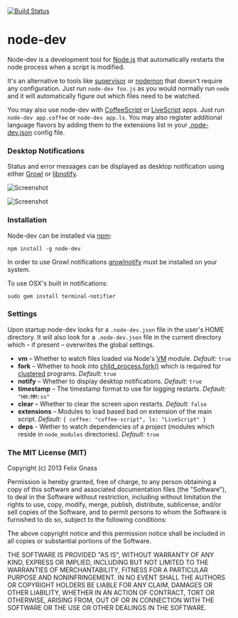 [![Build Status](https://secure.travis-ci.org/fgnass/node-dev.png)](http://travis-ci.org/fgnass/node-dev)

# node-dev

Node-dev is a development tool for [Node.js](http://nodejs.org) that
automatically restarts the node process when a script is modified.

It's an alternative to tools like
[supervisor](https://github.com/isaacs/node-supervisor) or
[nodemon](https://github.com/remy/nodemon) that doesn't require any
configuration. Just run `node-dev foo.js` as you would normally run `node` and
it will automatically figure out which files need to be watched.

You may also use node-dev with [CoffeeScript](http://http://coffeescript.org/)
or [LiveScript](http://livescript.net/) apps. Just run `node-dev app.coffee`
or `node-dev app.ls`. You may also register additional language flavors by
adding them to the extensions list in your [.node-dev.json](#settings) config
file.

### Desktop Notifications

Status and error messages can be displayed as desktop notification using either
[Growl](http://growl.info/about.php) or
[libnotify](http://developer.gnome.org/libnotify/).

![Screenshot](http://fgnass.github.com/images/node-dev.png)

![Screenshot](http://fgnass.github.com/images/node-dev-linux.png)

### Installation

Node-dev can be installed via [npm](http://github.com/isaacs/npm):

    npm install -g node-dev

In order to use Growl notifications
[growlnotify](http://growl.info/extras.php#growlnotify) must be installed on
your system.

To use OSX's built in notifications:

    sudo gem install terminal-notifier

### Settings

Upon startup node-dev looks for a `.node-dev.json` file in the user's HOME
directory. It will also look for a `.node-dev.json` file in the current
directory which – if present – overwrites the global settings.

* __vm__ – Whether to watch files loaded via Node's [VM](http://nodejs.org/docs/latest/api/vm.html) module. _Default:_ `true`
* __fork__ – Whether to hook into [child_process.fork()](http://nodejs.org/docs/latest/api/child_process.html#child_process_child_process_fork_modulepath_args_options) which is required for [clustered](http://nodejs.org/docs/latest/api/cluster.html) programs. _Default:_ `true`
* __notify__ – Whether to display desktop notifications. _Default:_ `true`
* __timestamp__ – The timestamp format to use for logging restarts. _Default:_ `"HH:MM:ss"`
* __clear__ – Whether to clear the screen upon restarts. _Default:_ `false`
* __extensions__ – Modules to load based bad on extension of the main script. _Default:_
  `{ coffee: "coffee-script", ls: "LiveScript" }`
* __deps__ - Wether to watch dependencies of a project (modules which reside in
  `node_modules` directories). _Default:_ `true`

### The MIT License (MIT)

Copyright (c) 2013 Felix Gnass

Permission is hereby granted, free of charge, to any person obtaining a copy
of this software and associated documentation files (the "Software"), to deal
in the Software without restriction, including without limitation the rights
to use, copy, modify, merge, publish, distribute, sublicense, and/or sell
copies of the Software, and to permit persons to whom the Software is
furnished to do so, subject to the following conditions:

The above copyright notice and this permission notice shall be included in
all copies or substantial portions of the Software.

THE SOFTWARE IS PROVIDED "AS IS", WITHOUT WARRANTY OF ANY KIND, EXPRESS OR
IMPLIED, INCLUDING BUT NOT LIMITED TO THE WARRANTIES OF MERCHANTABILITY,
FITNESS FOR A PARTICULAR PURPOSE AND NONINFRINGEMENT. IN NO EVENT SHALL THE
AUTHORS OR COPYRIGHT HOLDERS BE LIABLE FOR ANY CLAIM, DAMAGES OR OTHER
LIABILITY, WHETHER IN AN ACTION OF CONTRACT, TORT OR OTHERWISE, ARISING FROM,
OUT OF OR IN CONNECTION WITH THE SOFTWARE OR THE USE OR OTHER DEALINGS IN
THE SOFTWARE.
